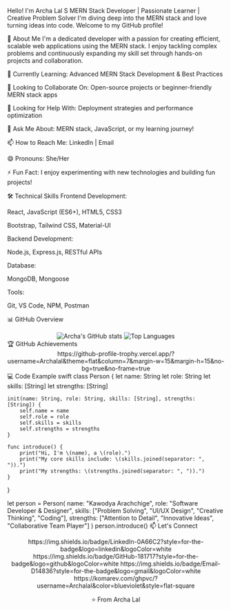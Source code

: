 Hello! I'm Archa Lal S
MERN Stack Developer | Passionate Learner | Creative Problem Solver
I'm diving deep into the MERN stack and love turning ideas into code. Welcome to my GitHub profile!

📍 About Me
I'm a dedicated developer with a passion for creating efficient, scalable web applications using the MERN stack. I enjoy tackling complex problems and continuously expanding my skill set through hands-on projects and collaboration.

🌱 Currently Learning: Advanced MERN Stack Development & Best Practices

👯 Looking to Collaborate On: Open-source projects or beginner-friendly MERN stack apps

🤔 Looking for Help With: Deployment strategies and performance optimization

💬 Ask Me About: MERN stack, JavaScript, or my learning journey!

📫 How to Reach Me: LinkedIn | Email

😄 Pronouns: She/Her

⚡ Fun Fact: I enjoy experimenting with new technologies and building fun projects!

🛠️ Technical Skills
Frontend Development:

React, JavaScript (ES6+), HTML5, CSS3

Bootstrap, Tailwind CSS, Material-UI

Backend Development:

Node.js, Express.js, RESTful APIs

Database:

MongoDB, Mongoose

Tools:

Git, VS Code, NPM, Postman

📊 GitHub Overview
<div align="center">
<img align="center" src="https://github-readme-stats.vercel.app/api?username=Archalal&show_icons=true&hide_border=true&hide_title=true&count_private=true&include_all_commits=true&theme=default_repocard" alt="Archa's GitHub stats" />	<img align="center" src="https://github-readme-stats.vercel.app/api/top-langs/?username=Archalal&layout=compact&hide_border=true&theme=default_repocard&langs_count=8&hide=html,css,scss" alt="Top Languages" />
</div>
🏆 GitHub Achievements
<div align="center">
https://github-profile-trophy.vercel.app/?username=Archalal&theme=flat&column=7&margin-w=15&margin-h=15&no-bg=true&no-frame=true

</div>
💻 Code Example
swift
class Person {
    let name: String
    let role: String
    let skills: [String]
    let strengths: [String]
    
    init(name: String, role: String, skills: [String], strengths: [String]) {
        self.name = name
        self.role = role
        self.skills = skills
        self.strengths = strengths
    }
    
    func introduce() {
        print("Hi, I'm \(name), a \(role).")
        print("My core skills include: \(skills.joined(separator: ", ")).")
        print("My strengths: \(strengths.joined(separator: ", ")).")
    }
}

let person = Person(
    name: "Kawodya Arachchige",
    role: "Software Developer & Designer",
    skills: ["Problem Solving", "UI/UX Design", "Creative Thinking", "Coding"],
    strengths: ["Attention to Detail", "Innovative Ideas", "Collaborative Team Player"]
)
person.introduce()
📫 Let's Connect
<div align="center">
https://img.shields.io/badge/LinkedIn-0A66C2?style=for-the-badge&logo=linkedin&logoColor=white
https://img.shields.io/badge/GitHub-181717?style=for-the-badge&logo=github&logoColor=white
https://img.shields.io/badge/Email-D14836?style=for-the-badge&logo=gmail&logoColor=white

</div>
<div align="center">
https://komarev.com/ghpvc/?username=Archalal&color=blueviolet&style=flat-square

⭐️ From Archa Lal

</div>
